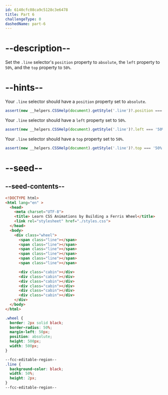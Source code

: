 ```yaml
---
id: 6140cfc08ca9c5128c3e6478
title: Part 6
challengeType: 0
dashedName: part-6
---
```


# --description--

Set the `.line` selector's `position` property to `absolute`, the `left` property to `50%`, and the `top` property to `50%`.

# --hints--

Your `.line` selector should have a `position` property set to `absolute`.

```js
assert(new __helpers.CSSHelp(document).getStyle('.line')?.position === 'absolute');
```

Your `.line` selector should have a `left` property set to `50%`.

```js
assert(new __helpers.CSSHelp(document).getStyle('.line')?.left === '50%');
```

Your `.line` selector should have a `top` property set to `50%`.

```js
assert(new __helpers.CSSHelp(document).getStyle('.line')?.top === '50%');
```

# --seed--

## --seed-contents--

```html
<!DOCTYPE html>
<html lang="en" >
  <head>
    <meta charset="UTF-8">
    <title> Learn CSS Animations by Building a Ferris Wheel</title>
    <link rel="stylesheet" href="./styles.css">
  </head>
  <body>
    <div class="wheel">
      <span class="line"></span>
      <span class="line"></span>
      <span class="line"></span>
      <span class="line"></span>
      <span class="line"></span>
      <span class="line"></span>

      <div class="cabin"></div>
      <div class="cabin"></div>
      <div class="cabin"></div>
      <div class="cabin"></div>
      <div class="cabin"></div>
      <div class="cabin"></div>
    </div>
  </body>
</html>
```

```css
.wheel {
  border: 2px solid black;
  border-radius: 50%;
  margin-left: 50px;
  position: absolute;
  height: 500px;
  width: 500px;
}

--fcc-editable-region--
.line {
  background-color: black;
  width: 50%;
  height: 2px;
}
--fcc-editable-region--
```
